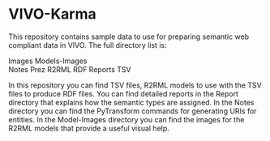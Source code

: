 # VIVO-Karma

This repository contains sample data to use for preparing semantic web compliant data in VIVO. The full directory list is:

Images
Models-Images	
Notes
Prez
R2RML
RDF
Reports
TSV

In this repository you can find TSV files, R2RML models to use with the TSV files to produce RDF  files.  You can find detailed reports in the Report directory that explains how the semantic types are assigned. In the Notes directory you can find the PyTransform commands for generating URIs for entities. In the Model-Images directory you can find the images for the R2RML models that provide a useful visual help. 
